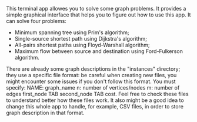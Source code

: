 This terminal app allowes you to solve some graph problems.
It provides a simple graphical interface that helps you to figure out how to use this app.
It can solve four problems: 
- Minimum spanning tree using Prim's algorithm;
- Single-source shortest path using Dijkstra's algorithm;
- All-pairs shortest paths using Floyd-Warshall algorithm;
- Maximum flow between source and destination using Ford-Fulkerson algorithm.

There are already some graph descriptions in the "instances" directory; they use a specific file format: be careful when creating new files, you might encounter some issues if you don't follow this format.
You must specify:
NAME: graph_name
n: number of vertices/nodes
m: number of edges
first_node TAB second_node TAB cost.
Feel free to check these files to understand better how these files work. It also might be a good idea to change this whole app to handle, for example, CSV files, in order to store graph description in that format.
